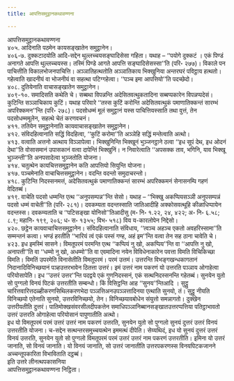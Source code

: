 ```yaml
---
title: आपत्तिसमुट्ठानकथावण्णना

---
```

आपत्तिसमुट्ठानकथावण्णना  
४०५. आदिनाति पठमेन कायसङ्खातेन समुट्ठानेन।  
४०६-७. दुक्कटादयोति आदि-सद्देन थुल्लच्चयसङ्घादिसेसा गहिता। यथाह – ‘‘पयोगे दुक्कटं । एकं पिण्डं अनागते आपत्ति थुल्लच्चयस्स। तस्मिं पिण्डे आगते आपत्ति सङ्घादिसेसस्सा’’ति (परि॰ २७७)। विकाले पन पाचित्तीति विकालभोजनपाचित्ति। अञ्ञातिहत्थतोति अञ्ञातिकाय भिक्खुनिया अन्तरघरं पविट्ठाय हत्थतो। गहेत्वाति खादनीयं वा भोजनीयं वा सहत्था पटिग्गहेत्वा। ‘‘पञ्च इमा आपत्तियो’’ति पदच्छेदो।  
४०८. दुतियेनाति वाचासङ्खातेन समुट्ठानेन।  
४०९-१०. समादिसति कथेति चे। सब्बथा विपन्नन्ति अदेसितवत्थुकतादिना सब्बप्पकारेन विपन्नप्पदेसं। कुटिन्ति सञ्ञाचिकाय कुटिं। यथाह परिवारे ‘‘तस्स कुटिं करोन्ति अदेसितवत्थुकं पमाणातिक्कन्तं सारम्भं अपरिक्कमन’’न्ति (परि॰ २७८)। पदसोधम्मं मूलं समुट्ठानं यस्स पाचित्तियस्साति तथा वुत्तं, तेन पदसोधम्ममूलेन, सहत्थे चेतं करणवचनं।  
४११. ततियेन समुट्ठानेनाति कायवाचासङ्खातेन समुट्ठानेन।  
४१२. संविदहित्वानाति सद्धिं विदहित्वा, ‘‘कुटिं करोमा’’ति अञ्ञेहि सद्धिं मन्तेत्वाति अत्थो।  
४१३. वत्वाति अत्तनो अत्थाय विञ्ञापेत्वा। भिक्खुनिन्ति भिक्खूनं भुञ्जनट्ठाने ठत्वा ‘‘इध सूपं देथ, इध ओदनं देथा’’ति वोसासमानं उपासकानं वत्वा दापेन्तिं भिक्खुनिं। न निवारेत्वाति ‘‘अपसक्क ताव, भगिनि, याव भिक्खू भुञ्जन्ती’’ति अनपसादेत्वा भुञ्जतोति योजना।  
४१४. चतुत्थेन कायचित्तसमुट्ठानेन कति आपत्तियो सियुन्ति योजना।  
४१७. पञ्चमेनाति वाचाचित्तसमुट्ठानेन। वदन्ति वदन्तो समुदाचरन्तो।  
४१८. कुटिन्ति निदस्सनमत्तं, अदेसितवत्थुकं पमाणातिक्कन्तं सारम्भं अपरिक्कमनं सेनासनम्पि गहणं वेदितब्बं।  
४१९. वाचेति पदसो धम्मन्ति एत्थ ‘‘अनुपसम्पन्न’’न्ति सेसो। यथाह – ‘‘भिक्खु अकप्पियसञ्ञी अनुपसम्पन्नं पदसो धम्मं वाचेती’’ति (परि॰ २८१)। दवकम्यता वदन्तस्साति जातिआदीहि अक्कोसवत्थूहि कीळाधिप्पायेन वदन्तस्स। दवकम्यताति च ‘‘पटिसङ्खा योनिसो’’तिआदीसु (म॰ नि॰ १.२२, २४, ४२२; अ॰ नि॰ ६.५८; ८.९; महानि॰ १९९, २०६; ध॰ स॰ १३५५; विभ॰ ५१८) विय य-कारलोपेन निद्देसो।  
४२०. छट्ठेन कायवाचाचित्तसमुट्ठानेन। संविदहित्वानाति संविधाय, ‘‘त्वञ्च अहञ्च एकतो अवहरिस्सामा’’ति सम्मन्तनं कत्वा। भण्डं हरतीति ‘‘भारियं त्वं एकं पस्सं गण्ह, अहं इम’’न्ति वत्वा तेन सह ठाना चावेति चे।  
४२३. इध इमस्मिं सासने। विमतूपरमं परमन्ति एत्थ ‘‘कप्पियं नु खो, अकप्पिय’’न्ति वा ‘‘आपत्ति नु खो, अनापत्ती’’ति वा ‘‘धम्मो नु खो, अधम्मो’’ति वा एवमादिना नयेन विविधेनाकारेन पवत्ता विमति विचिकिच्छा विमति। विमतिं उपरमेति विनासेतीति विमतूपरमं। परमं उत्तमं। उत्तरन्ति विभङ्गखन्धकागतानं निदानादिविनिच्छयानं पञ्हउत्तरभावेन ठितत्ता उत्तरं। इमं उत्तरं नाम पकरणं यो उत्तरति पञ्ञाय ओगाहेत्वा परियोसापेति। इध ‘‘उत्तरं उत्तर’’न्ति पदद्वये एकं गुणनिदस्सनं, एकं सत्थनिदस्सनन्ति गहेतब्बं। सुनयेन युतो सो पुग्गलो विनयं पिटकं उत्तरतीति सम्बन्धो। किं विसिट्ठन्ति आह ‘‘सुनय’’न्तिआदि । सुट्ठु चारित्तवारित्तदळ्हीकरणसिथिलकरणभेदा पञ्ञत्तिअनउपञ्ञत्तादिनया एत्थाति सुनयो, तं। सुट्ठु नीयति विनिच्छयो एतेनाति सुनयो, उत्तरविनिच्छयो, तेन। विनिच्छयावबोधेन संयुत्तो समन्नागतो। दुक्खेन उत्तरीयतीति दुत्तरं। पातिमोक्खसंवरसीलदीपकत्तेन समाधिपञ्ञानिब्बानसङ्खातउत्तरप्पत्तिया पतिट्ठाभावतो उत्तरं उत्तरति ओगाहेत्वा परियोसानं पापुणातीति अत्थो।  
इध यो विमतूपरमं परमं उत्तरं उत्तरं नाम पकरणं उत्तरति, सुनयेन युतो सो पुग्गलो सुनयं दुत्तरं उत्तरं विनयं उत्तरतीति योजना। च-सद्देन सत्थन्तरसमुच्चयत्थेन इममत्थं दीपेति। सेय्यथिदं, इध यो सुनयं दुत्तरं उत्तरं विनयं उत्तरति, सुनयेन युतो सो पुग्गलो विमतूपरमं परमं उत्तरं उत्तरं नाम पकरणं उत्तरतीति। इमिना यो उत्तरं जानाति, सो विनयं जानाति। यो विनयं जानाति, सो उत्तरं जानातीति उत्तरपकरणस्स विनयपिटकजानने अच्चन्तूपकारिता विभाविताति दट्ठब्बं।  
इति उत्तरे लीनत्थपकासनिया  
आपत्तिसमुट्ठानकथावण्णना निट्ठिता।  